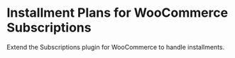 # Installment Plans for WooCommerce Subscriptions
Extend the Subscriptions plugin for WooCommerce to handle installments.
